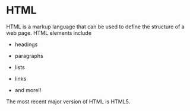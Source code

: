 # HTML
HTML is a markup language that can be used to define the structure of a web page. HTML elements include
* headings
* paragraphs
* lists
* links
* and more!!
The most recent major version of HTML is HTML5.